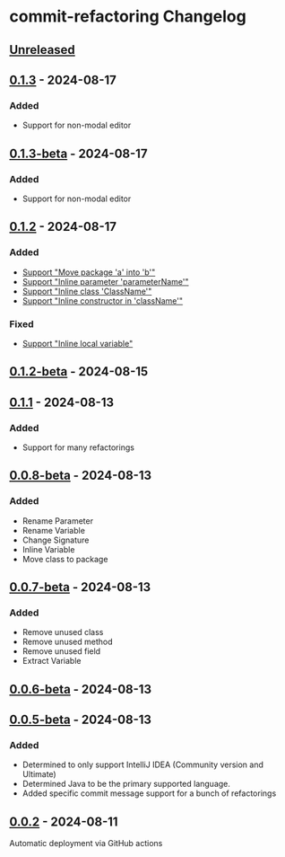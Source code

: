 <!-- Keep a Changelog guide -> https://keepachangelog.com -->

# commit-refactoring Changelog

## [Unreleased]

## [0.1.3] - 2024-08-17

### Added

- Support for non-modal editor

## [0.1.3-beta] - 2024-08-17

### Added

- Support for non-modal editor

## [0.1.2] - 2024-08-17

### Added

- [Support "Move package 'a' into 'b'"](https://github.com/nymann/commit-refactoring/commit/c4592a3407a7564fac6ca0e2cfc293410ee296aa)
- [Support "Inline parameter 'parameterName'"](https://github.com/nymann/commit-refactoring/commit/ede6bfd788672dee94b76dae4bc344c3296b4f51)
- [Support "Inline class 'ClassName'"](https://github.com/nymann/commit-refactoring/commit/8e1e1a4ff7724ad0beedf2912c83b49d92b339c1)
- [Support "Inline constructor in 'className'"](https://github.com/nymann/commit-refactoring/commit/5beb9ecbda3262c38fb062ae26b7b769a014d0e3)

### Fixed

- [Support "Inline local variable"](https://github.com/nymann/commit-refactoring/commit/ae60ac266e01ddecdf1c0c4b4e5894256121968e)

## [0.1.2-beta] - 2024-08-15

## [0.1.1] - 2024-08-13

### Added

- Support for many refactorings

## [0.0.8-beta] - 2024-08-13

### Added

- Rename Parameter
- Rename Variable
- Change Signature
- Inline Variable
- Move class to package

## [0.0.7-beta] - 2024-08-13

### Added

- Remove unused class
- Remove unused method
- Remove unused field
- Extract Variable

## [0.0.6-beta] - 2024-08-13

## [0.0.5-beta] - 2024-08-13

### Added

- Determined to only support IntelliJ IDEA (Community version and Ultimate)
- Determined Java to be the primary supported language.
- Added specific commit message support for a bunch of refactorings

## [0.0.2] - 2024-08-11

Automatic deployment via GitHub actions

[Unreleased]: https://github.com/nymann/commit-refactoring/compare/v0.1.3...HEAD
[0.1.3]: https://github.com/nymann/commit-refactoring/compare/v0.1.3-beta...v0.1.3
[0.1.3-beta]: https://github.com/nymann/commit-refactoring/compare/v0.1.2...v0.1.3-beta
[0.1.2]: https://github.com/nymann/commit-refactoring/compare/v0.1.2-beta...v0.1.2
[0.1.2-beta]: https://github.com/nymann/commit-refactoring/compare/v0.1.1...v0.1.2-beta
[0.1.1]: https://github.com/nymann/commit-refactoring/compare/v0.0.8-beta...v0.1.1
[0.0.8-beta]: https://github.com/nymann/commit-refactoring/compare/v0.0.7-beta...v0.0.8-beta
[0.0.7-beta]: https://github.com/nymann/commit-refactoring/compare/v0.0.6-beta...v0.0.7-beta
[0.0.6-beta]: https://github.com/nymann/commit-refactoring/compare/v0.0.5-beta...v0.0.6-beta
[0.0.5-beta]: https://github.com/nymann/commit-refactoring/compare/v0.0.2...v0.0.5-beta
[0.0.2]: https://github.com/nymann/commit-refactoring/commits/v0.0.2

